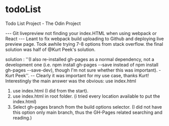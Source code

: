 # todoList
Todo List Project - The Odin Project




--- Git livepreview not finding your index.HTML when using webpack or React ---
Leant to fix webpack build uploading to Github and deploying live preview page. Took awhile trying 7-8 options from stack overflow. the final solution was half of @Kurt Peek's solution.

solution : ''(I also re-installed gh-pages as a normal dependency, not a development one (i.e. npm install gh-pages --save instead of npm install gh-pages --save-dev), though I'm not sure whether this was important). - Kurt Peek''. 
-- Clearly it  was important for my use case, thanks Kurt!
Interestingly the main answer was the obvious: use index.html 
1. use index.html (I did from the start).
2. use index.html in root folder. (i tried every location available to put the index.html)
3. Select gh-pages branch from the build options selector. (I did not have this option only main branch, thus the GH-Pages related searching and reading.)